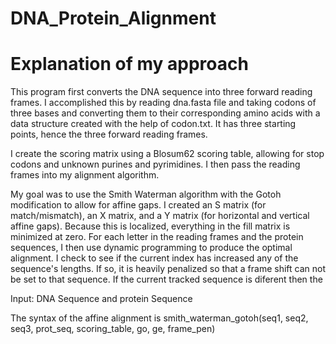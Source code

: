 # DNA_Protein_Alignment

# Explanation of my approach
This program first converts the DNA sequence into three forward reading frames. I accomplished this by reading dna.fasta file and taking codons of three bases and converting them to their corresponding amino acids with a data structure created with the help of codon.txt. It has three starting points, hence the three forward reading frames.

I create the scoring matrix using a Blosum62 scoring table, allowing for stop codons and unknown purines and pyrimidines. I then pass the reading frames into my alignment algorithm.

My goal was to use the Smith Waterman algorithm with the Gotoh modification to allow for affine gaps. I created an S matrix (for match/mismatch), an X matrix, and a Y matrix (for horizontal and vertical affine gaps). Because this is localized, everything in the fill matrix is minimized at zero. For each letter in the reading frames and the protein sequences, I then use dynamic programming to produce the optimal alignment. I check to see if the current index has increased any of the sequence's lengths. If so, it is heavily penalized so that a frame shift can not be set to that sequence. If the current tracked sequence is diferent then the 

Input: DNA Sequence and protein Sequence



The syntax of the affine alignment is smith_waterman_gotoh(seq1, seq2, seq3, prot_seq, scoring_table, go, ge, frame_pen)
